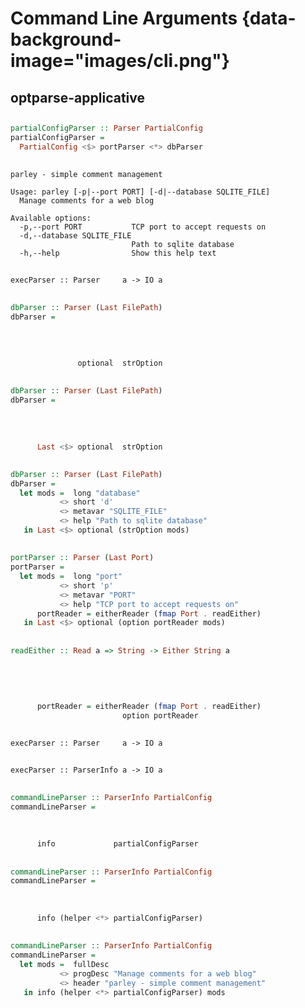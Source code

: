 # Command Line Arguments {data-background-image="images/cli.png"}

## optparse-applicative

##

```haskell
partialConfigParser :: Parser PartialConfig
partialConfigParser =
  PartialConfig <$> portParser <*> dbParser
```

##

```shell
parley - simple comment management

Usage: parley [-p|--port PORT] [-d|--database SQLITE_FILE]
  Manage comments for a web blog

Available options:
  -p,--port PORT           TCP port to accept requests on
  -d,--database SQLITE_FILE
                           Path to sqlite database
  -h,--help                Show this help text
```

##

`execParser :: Parser     a -> IO a`

##

```haskell
dbParser :: Parser (Last FilePath)
dbParser =
  
  
  
  
               optional  strOption
```

##

```haskell
dbParser :: Parser (Last FilePath)
dbParser =
  
  
  
  
      Last <$> optional  strOption
```

##

```haskell
dbParser :: Parser (Last FilePath)
dbParser =
  let mods =  long "database"
           <> short 'd'
           <> metavar "SQLITE_FILE"
           <> help "Path to sqlite database"
   in Last <$> optional (strOption mods)
```

##

```haskell
portParser :: Parser (Last Port)
portParser =
  let mods =  long "port"
           <> short 'p'
           <> metavar "PORT"
           <> help "TCP port to accept requests on"
      portReader = eitherReader (fmap Port . readEither)
   in Last <$> optional (option portReader mods)
```

##

```haskell
readEither :: Read a => String -> Either String a
 
 
 
 
 
      portReader = eitherReader (fmap Port . readEither)
                         option portReader
```

##

`execParser :: Parser     a -> IO a`

##

`execParser :: ParserInfo a -> IO a`

##

```haskell
commandLineParser :: ParserInfo PartialConfig
commandLineParser =
  
  
  
      info             partialConfigParser
```

##

```haskell
commandLineParser :: ParserInfo PartialConfig
commandLineParser =
  
  
  
      info (helper <*> partialConfigParser)
```

##

```haskell
commandLineParser :: ParserInfo PartialConfig
commandLineParser =
  let mods =  fullDesc
           <> progDesc "Manage comments for a web blog"
           <> header "parley - simple comment management"
   in info (helper <*> partialConfigParser) mods
```

